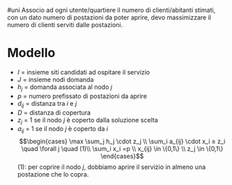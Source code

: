 #uni 
Associo ad ogni utente/quartiere il numero di clienti/abitanti stimati, con un dato numero di postazioni da poter aprire, devo massimizzare il numero di clienti serviti dalle postazioni.
# Modello
- $I$ = insieme siti candidati ad ospitare il servizio
- $J$ = insieme nodi domanda
- $h_j$ = domanda associata al nodo $j$
- $p$ = numero prefissato di postazioni da aprire
- $d_{ij}$ = distanza tra $i$ e $j$ 
- $D$ = distanza di copertura
- $z_j$ = $1$ se il nodo $j$ è coperto dalla soluzione scelta
- $a_{ij}$ = $1$ se il nodo $j$ è coperto da $i$ 
$$\begin{cases} 
\max \sum_j h_j \cdot z_j \\
\sum_i a_{ij} \cdot x_i ≥ z_i \quad \forall j \quad (1)\\
\sum_i x_i =p \\ 
x_{ij} \in \{0,1\} \\ 
z_j \in \{0,1\}
\end{cases}$$
$(1)$: per coprire il nodo $j$, dobbiamo aprire il servizio in almeno una postazione che lo copra.
